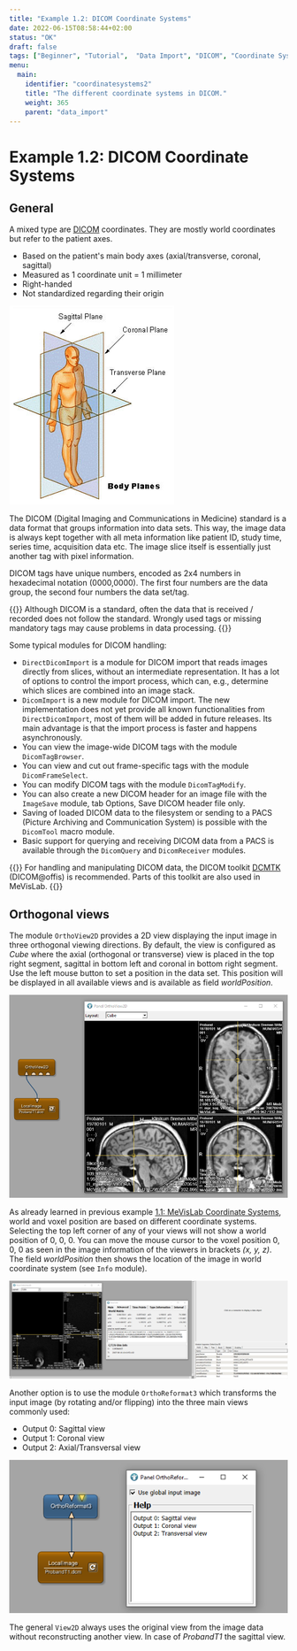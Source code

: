 ```yaml
---
title: "Example 1.2: DICOM Coordinate Systems"
date: 2022-06-15T08:58:44+02:00
status: "OK"
draft: false
tags: ["Beginner", "Tutorial",  "Data Import", "DICOM", "Coordinate Systems"]
menu: 
  main:
    identifier: "coordinatesystems2"
    title: "The different coordinate systems in DICOM."
    weight: 365
    parent: "data_import"
---
```


# Example 1.2: DICOM Coordinate Systems
## General
A mixed type are [DICOM](https://en.wikipedia.org/wiki/DICOM) coordinates. They are mostly world coordinates but refer to the patient axes.
* Based on the patient's main body axes (axial/transverse, coronal, sagittal)
* Measured as 1 coordinate unit = 1 millimeter
* Right-handed
* Not standardized regarding their origin

![World Coordinates in Context of the Human Body](/images/tutorials/visualization/V2_00.png "World Coordinates in Context of the Human Body")

The DICOM (Digital Imaging and Communications in Medicine) standard is a data format that groups information into data sets. This way, the image data is always kept together with all meta information like patient ID, study time, series time, acquisition data etc. The image slice itself is essentially just another tag with pixel information.

DICOM tags have unique numbers, encoded as 2x4 numbers in hexadecimal notation (0000,0000). The first four numbers are the data group, the second four numbers the data set/tag.

{{<alert class="info" caption="Info">}}
Although DICOM is a standard, often the data that is received / recorded does not follow the standard. Wrongly used tags or missing mandatory tags may cause problems in data processing.
{{</alert>}}

Some typical modules for DICOM handling:
* `DirectDicomImport` is a module for DICOM import that reads images directly from slices, without an intermediate representation. It has a lot of options to control the import process, which can, e.g., determine which slices are combined into an image stack.
* `DicomImport` is a new module for DICOM import. The new implementation does not yet provide all known functionalities from `DirectDicomImport`, most of them will be added in future releases. Its main advantage is that the import process is faster and happens asynchronously.
* You can view the image-wide DICOM tags with the module `DicomTagBrowser`.
* You can view and cut out frame-specific tags with the module `DicomFrameSelect`.
* You can modify DICOM tags with the module `DicomTagModify`.
* You can also create a new DICOM header for an image file with the `ImageSave` module, tab Options, Save DICOM header file only.
* Saving of loaded DICOM data to the filesystem or sending to a PACS (Picture Archiving and Communication System) is possible with the `DicomTool` macro module.
* Basic support for querying and receiving DICOM data from a PACS is available through the `DicomQuery` and `DicomReceiver` modules.

{{<alert class="info" caption="Info">}}
For handling and manipulating DICOM data, the DICOM toolkit [DCMTK](https://dicom.offis.de/dcmtk.php.en) (DICOM@offis) is recommended. Parts of this toolkit are also used in MeVisLab.
{{</alert>}}

## Orthogonal views
The module `OrthoView2D` provides a 2D view displaying the input image in three orthogonal viewing directions. By default, the view is configured as *Cube* where the axial (orthogonal or transverse) view is placed in the top right segment, sagittal in bottom left and coronal in bottom right segment. Use the left mouse button to set a position in the data set. This position will be displayed in all available views and is available as field *worldPosition*. 

![OrthoView2D](/images/tutorials/basicmechanics/OrthoView2D.png "OrthoView2D")

As already learned in previous example [1.1: MeVisLab Coordinate Systems](/tutorials/basicmechanisms/coordinatesystems/coordinatesystems), world and voxel position are based on different coordinate systems. Selecting the top left corner of any of your views will not show a world position of 0, 0, 0. You can move the mouse cursor to the voxel position 0, 0, 0 as seen in the image information of the viewers in brackets *(x, y, z)*. The field *worldPosition* then shows the location of the image in world coordinate system (see `Info` module).

![OrthoView2D Voxel- and World Position](/images/tutorials/basicmechanics/OrthoView2D_WorldPosition.png "OrthoView2D Voxel- and World Position")

Another option is to use the module `OrthoReformat3` which transforms the input image (by rotating and/or flipping) into the three main views commonly used: 
* Output 0: Sagittal view
* Output 1: Coronal view
* Output 2: Axial/Transversal view

![OrthoReformat3](/images/tutorials/basicmechanics/OrthoReformat3.png "OrthoReformat3")

The general `View2D` always uses the original view from the image data without reconstructing another view. In case of *ProbandT1* the sagittal view.
